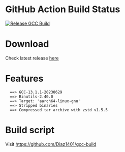 # GitHub Action Build Status
[![Release GCC Build](https://github.com/Diaz1401/gcc-build/actions/workflows/release-build.yml/badge.svg?branch=main)](https://github.com/Diaz1401/gcc-build/actions/workflows/release-build.yml)

# Download
Check latest release [here](https://github.com/Diaz1401/gcc-stable/releases/latest)

# Features
```
  ==> GCC-13.1.1-20230629
  ==> Binutils-2.40.0
  ==> Target: 'aarch64-linux-gnu'
  ==> Stripped binaries
  ==> Compressed tar archive with zstd v1.5.5
```

# Build script
Visit https://github.com/Diaz1401/gcc-build
